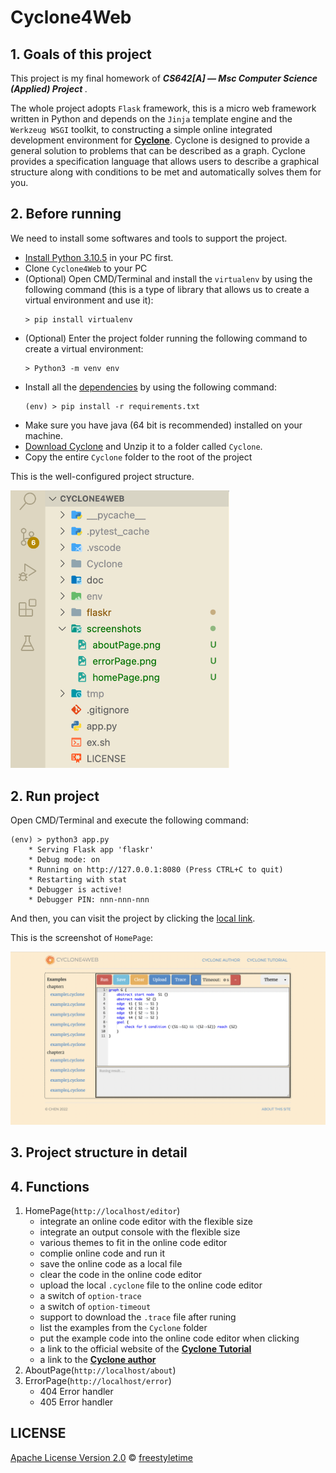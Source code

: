 # Cyclone4Web

## 1. Goals of this project
This project is my final homework of <em><strong>CS642[A] — Msc Computer Science (Applied) Project </strong></em>. 

The whole project adopts `Flask` framework, this is a micro web framework written in Python and depends on the `Jinja` template engine and the `Werkzeug WSGI` toolkit, to constructing a simple online integrated development environment for **[Cyclone](https://classicwuhao.github.io/cyclone_tutorial/tutorial-content.html)**. Cyclone is designed to provide a general solution to problems that can be described as a graph. Cyclone provides a specification language that allows users to describe a graphical structure along with conditions to be met and automatically solves them for you.

## 2. Before running
We need to install some softwares and tools to support the project.
* [Install Python 3.10.5](https://www.python.org/downloads/release/python-3105/) in your PC first.
* Clone `Cyclone4Web` to your PC
* (Optional) Open CMD/Terminal and install the `virtualenv` by using the following command (this is a type of library that allows us to create a virtual environment and use it):
    ```
    > pip install virtualenv
    ```
* (Optional) Enter the project folder running the following command to create a virtual environment:
    ```
    > Python3 -m venv env  
    ```
* Install all the [dependencies](requirements.txt) by using the following command: 
    ```
    (env) > pip install -r requirements.txt
    ```
* Make sure you have java (64 bit is recommended) installed on your machine.
* [Download Cyclone](https://classicwuhao.github.io/cyclone_tutorial/installation.html) and Unzip it to a folder called `Cyclone`.
* Copy the entire `Cyclone` folder to the root of the project

This is the well-configured project structure.
<div><img alt="project structure" src='screenshots/projectStructure.png' width=350></div>

## 2. Run project
Open CMD/Terminal and execute the following command:
```
(env) > python3 app.py
    * Serving Flask app 'flaskr'
    * Debug mode: on
    * Running on http://127.0.0.1:8080 (Press CTRL+C to quit)
    * Restarting with stat
    * Debugger is active!
    * Debugger PIN: nnn-nnn-nnn
```
And then, you can visit the project by clicking the [local link](http://127.0.0.1:8080).

This is the screenshot of `HomePage`:
<div>
<img src='screenshots/homePage.png' width=750>
</div>

## 3. Project structure in detail

## 4. Functions
1. HomePage(`http://localhost/editor`)
   - integrate an online code editor with the flexible size
   - integrate an output console with the flexible size
   - various themes to fit in the online code editor
   - complie online code and run it
   - save the online code as a local file
   - clear the code in the online code editor
   - upload the local `.cyclone` file to the online code editor 
   - a switch of `option-trace`
   - a switch of `option-timeout`
   - support to download the `.trace` file after runing
   - list the examples from the `Cyclone` folder
   - put the example code into the online code editor when clicking
   - a link to the official website of the **[Cyclone Tutorial](https://classicwuhao.github.io/cyclone_tutorial/tutorial-content.html)**
   - a link to the **[Cyclone author](https://github.com/classicwuhao)**
2. AboutPage(`http://localhost/about`)
3. ErrorPage(`http://localhost/error`)
    - 404 Error handler
    - 405 Error handler

## LICENSE
[Apache License Version 2.0](License) © [freestyletime](https://github.com/freestyletime)